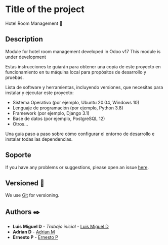# Title of the project

Hotel Room Management 🏨

## Description

Module for hotel room management developed in Odoo v17 
This module is under development

<!-- ## Empezando 🚀 -->

Estas instrucciones te guiarán para obtener una copia de este proyecto en funcionamiento en tu máquina local para propósitos de desarrollo y pruebas.

<!-- ### Prerrequisitos 📋 -->

Lista de software y herramientas, incluyendo versiones, que necesitas para instalar y ejecutar este proyecto:

- Sistema Operativo (por ejemplo, Ubuntu 20.04, Windows 10)
- Lenguaje de programación (por ejemplo, Python 3.8)
- Framework (por ejemplo, Django 3.1)
- Base de datos (por ejemplo, PostgreSQL 12)
- Otros...

<!-- ### Instalación 🔧 -->

Una guía paso a paso sobre cómo configurar el entorno de desarrollo e instalar todas las dependencias.








<!-- ## Despliegue 📦

Instrucciones sobre cómo desplegar esto en un sistema en vivo o ambiente de producción.

## Construido Con 🛠️

Explica qué tecnologías usaste para construir este proyecto. Aquí algunos ejemplos:

- [Ruby](https://www.ruby-lang.org/es/) - El lenguaje utilizado
- [Ruby on Rails](https://rubyonrails.org) - El framework web utilizado
- [Ruby gems](https://rubygems.org) - Gestión de dependencias
- [Postgresql](https://www.postgresql.org) - Sistema de base de datos
- [Bulma IO](https://bulma.io) - Framework de CSS -->

<!-- ## Contribuyendo 🖇️

Las contribuciones son lo que hacen a la comunidad de código abierto un lugar increíble para aprender, inspirar y crear. Cualquier contribución que hagas es muy apreciada. Por favor, lee el [CONTRIBUTING.md](https://gist.github.com/brayandiazc/xxxxxx) para detalles sobre nuestro código de conducta, y el proceso para enviarnos pull requests. -->


## Soporte

If you have any problems or suggestions, please open an issue [here](https://github.com/luismdp05/Hotel-Management/issues).


## Versioned 📌

We use [Git](https://git-scm.com) for versioning.
<!-- Usamos [Git](https://git-scm.com) para el versionado. Para las versiones disponibles, ve las [etiquetas en este repositorio](https://github.com/your/project/tags). -->

## Authors ✒️

- **Luis Miguel D** - _Trabajo inicial_ - [Luis Miguel D](https://github.com/luismdp05)
- **Adrian D** - [Adrian M](https://github.com/aDogdev)
- **Ernesto P** - [Ernesto P](https://github.com/nestoki)

<!-- Mira también la lista de [contribuidores](https://github.com/your/project/contributors) que han participado en este proyecto. -->


<!-- Estamos agradecidos por las contribuciones de la comunidad a este proyecto. Si encontraste cualquier valor en este proyecto o quieres contribuir, aquí está lo que puedes hacer:

- Comparte este proyecto con otros
- Invítanos un café ☕
- Inicia un nuevo problema o contribuye con un PR
- Muestra tu agradecimiento diciendo gracias en un nuevo problema.

--- -->


